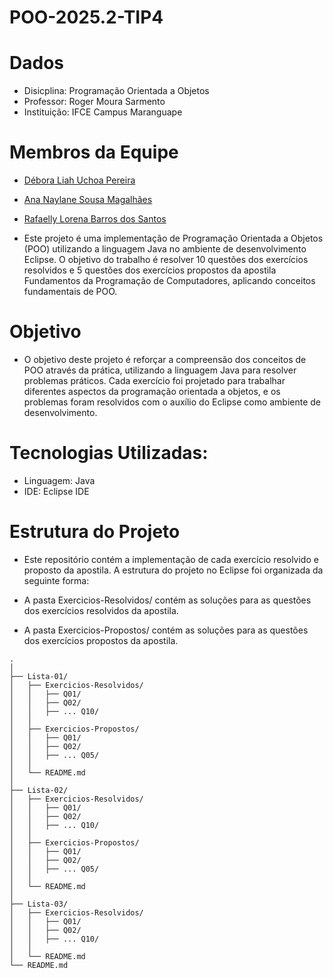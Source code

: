 # POO-2025.2-TIP4

# Dados
- Disicplina: Programação Orientada a Objetos
- Professor: Roger Moura Sarmento
- Instituição: IFCE Campus Maranguape

# Membros da Equipe  
- [Débora Liah Uchoa Pereira](https://github.com/deboraliah)  
- [Ana Naylane Sousa Magalhães](https://github.com/naayxz)
- [Rafaelly Lorena Barros dos Santos](https://github.com/rafaellylorena123)

- Este projeto é uma implementação de Programação Orientada a Objetos (POO) utilizando a linguagem Java no ambiente de desenvolvimento Eclipse. O objetivo do trabalho é resolver 10 questões dos exercícios resolvidos e 5 questões dos exercícios propostos da apostila Fundamentos da Programação de Computadores, aplicando conceitos fundamentais de POO.

# Objetivo

- O objetivo deste projeto é reforçar a compreensão dos conceitos de POO através da prática, utilizando a linguagem Java para resolver problemas práticos. Cada exercício foi projetado para trabalhar diferentes aspectos da programação orientada a objetos, e os problemas foram resolvidos com o auxílio do Eclipse como ambiente de desenvolvimento.
  
# Tecnologias Utilizadas:

- Linguagem: Java
- IDE: Eclipse IDE 

# Estrutura do Projeto

- Este repositório contém a implementação de cada exercício resolvido e proposto da apostila. A estrutura do projeto no Eclipse foi organizada da seguinte forma:

- A pasta Exercicios-Resolvidos/ contém as soluções para as questões dos exercícios resolvidos da apostila.

- A pasta Exercicios-Propostos/ contém as soluções para as questões dos exercícios propostos da apostila.

```text
.
│
├── Lista-01/
│   ├── Exercicios-Resolvidos/
│   │   ├── Q01/
│   │   ├── Q02/
│   │   ├── ... Q10/
│   │
│   ├── Exercicios-Propostos/
│   │   ├── Q01/
│   │   ├── Q02/
│   │   ├── ... Q05/
│   │
│   └── README.md
│
├── Lista-02/
│   ├── Exercicios-Resolvidos/
│   │   ├── Q01/
│   │   ├── Q02/
│   │   ├── ... Q10/
│   │
│   ├── Exercicios-Propostos/
│   │   ├── Q01/
│   │   ├── Q02/
│   │   ├── ... Q05/
│   │
│   └── README.md
│
├── Lista-03/
│   ├── Exercicios-Resolvidos/
│   │   ├── Q01/
│   │   ├── Q02/
│   │   ├── ... Q10/
│   │
│   └── README.md
└── README.md
